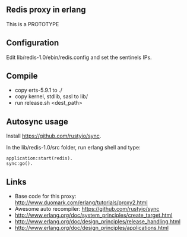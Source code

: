 Redis proxy in erlang
---------------------

 This is a PROTOTYPE


Configuration
-------------

 Edit lib/redis-1.0/ebin/redis.config and set the sentinels IPs.


Compile
-------

 - copy erts-5.9.1 to ./
 - copy kernel, stdlib, sasl to lib/
 - run release.sh &lt;dest_path&gt;


Autosync usage
--------------

Install https://github.com/rustyio/sync.

In the lib/redis-1.0/src folder, run erlang shell and type:

```
application:start(redis).
sync:go().
```


Links
-----

 - Base code for this proxy: http://www.duomark.com/erlang/tutorials/proxy2.html
 - Awesome auto recompiler: https://github.com/rustyio/sync
 - http://www.erlang.org/doc/system_principles/create_target.html
 - http://www.erlang.org/doc/design_principles/release_handling.html
 - http://www.erlang.org/doc/design_principles/applications.html
